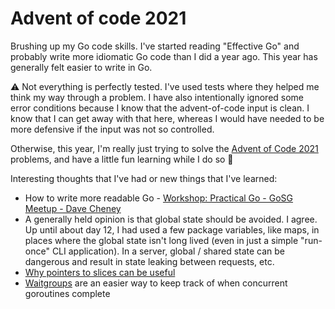 # Advent of code 2021

Brushing up my Go code skills. I've started reading "Effective Go" and probably write more idiomatic Go code than I did a year ago. This
year has generally felt easier to write in Go.

⚠ Not everything is perfectly tested. I've used tests where they helped me think my way through a problem.  I have also intentionally ignored some error conditions because I know that the advent-of-code input is clean. I know that I can get away with that here, whereas I would have needed to be more defensive if the input was not so controlled.

Otherwise, this year, I'm really just trying to solve the [Advent of Code 2021](https://adventofcode.com/2021) problems, and have a little fun learning while I do so 🎄

Interesting thoughts that I've had or new things that I've learned:

- How to write more readable Go - [Workshop: Practical Go - GoSG Meetup - Dave Cheney][workshop]
- A generally held opinion is that global state should be avoided. I agree. Up until about day 12, I  had used a few package variables, like maps, in places where the global state isn't long lived (even in just a simple "run-once" CLI application). In a server, global / shared state can be dangerous and result in state leaking between requests, etc.
- [Why pointers to slices can be useful][slicepointers]
- [Waitgroups][waitgroups] are an easier way to keep track of when concurrent goroutines complete

[slicepointers]: https://medium.com/swlh/golang-tips-why-pointers-to-slices-are-useful-and-how-ignoring-them-can-lead-to-tricky-bugs-cac90f72e77b
[waitgroups]: https://gobyexample.com/waitgroups
[workshop]: https://www.youtube.com/watch?v=gi7t6Pl9rxE